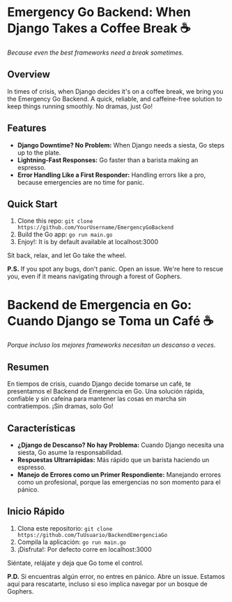 # Emergency Go Backend: When Django Takes a Coffee Break ☕

*Because even the best frameworks need a break sometimes.*

## Overview

In times of crisis, when Django decides it's on a coffee break, we bring you the Emergency Go Backend. A quick, reliable, and caffeine-free solution to keep things running smoothly. No dramas, just Go!

## Features

- **Django Downtime? No Problem:** When Django needs a siesta, Go steps up to the plate.
- **Lightning-Fast Responses:** Go faster than a barista making an espresso.
- **Error Handling Like a First Responder:** Handling errors like a pro, because emergencies are no time for panic.

## Quick Start

1. Clone this repo: `git clone https://github.com/YourUsername/EmergencyGoBackend`
2. Build the Go app: `go run main.go`
3. Enjoy!: It is by default available at localhost:3000

Sit back, relax, and let Go take the wheel.

**P.S.** If you spot any bugs, don't panic. Open an issue. We're here to rescue you, even if it means navigating through a forest of Gophers.

# Backend de Emergencia en Go: Cuando Django se Toma un Café ☕

*Porque incluso los mejores frameworks necesitan un descanso a veces.*

## Resumen

En tiempos de crisis, cuando Django decide tomarse un café, te presentamos el Backend de Emergencia en Go. Una solución rápida, confiable y sin cafeína para mantener las cosas en marcha sin contratiempos. ¡Sin dramas, solo Go!

## Características

- **¿Django de Descanso? No hay Problema:** Cuando Django necesita una siesta, Go asume la responsabilidad.
- **Respuestas Ultrarrápidas:** Más rápido que un barista haciendo un espresso.
- **Manejo de Errores como un Primer Respondiente:** Manejando errores como un profesional, porque las emergencias no son momento para el pánico.

## Inicio Rápido

1. Clona este repositorio: `git clone https://github.com/TuUsuario/BackendEmergenciaGo`
2. Compila la aplicación: `go run main.go`
3. ¡Disfruta!: Por defecto corre en localhost:3000

Siéntate, relájate y deja que Go tome el control.

**P.D.** Si encuentras algún error, no entres en pánico. Abre un issue. Estamos aquí para rescatarte, incluso si eso implica navegar por un bosque de Gophers.
